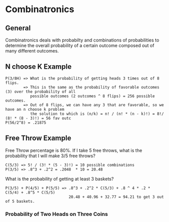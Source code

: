 # Combinatronics
## General
Combinatronics deals with probabilty and combinations of probabilities to determine the overall
probability of a certain outcome composed out of many different outcomes.

## N choose K Example
```
P(3/8H) => What is the probability of getting heads 3 times out of 8 flips.
        => This is the same as the probability of favorable outcomes (3) over the probability of all
           possible outcomes (2 outcomes ^ 8 flips) = 256 possible outcomes.
        => Out of 8 flips, we can have any 3 that are favorable, so we have an n choose k problem
           the solution to which is (n/k) = n! / (n! * (n - k)!) = 8!/ (8! * (8 - 3)!) = 56 fav outc
P(56/2^8) = .21875
 ```

 ## Free Throw Example
 Free Throw percentage is 80%.  If I take 5 free throws, what is the probability that I will make
 3/5 free throws?

 ```
 C(5/3) => 5! / (3! * (5 - 3)!) = 10 possible combinations
 P(3/5) => .8^3 + .2^2 = .2048  * 10 = 20.48
 ```
What is the probability of getting at least 3 baskets?
```
P(3/5) + P(4/5) + P(5/5) => .8^3 + .2^2 * C(5/3) + .8 ^ 4 * .2 * C(5/4) + .8^5 * C(5/5)
                            20.48 + 40.96 + 32.77 = 94.21 to get 3 out of 5 baskets.
```

### Probability of Two Heads on Three Coins
